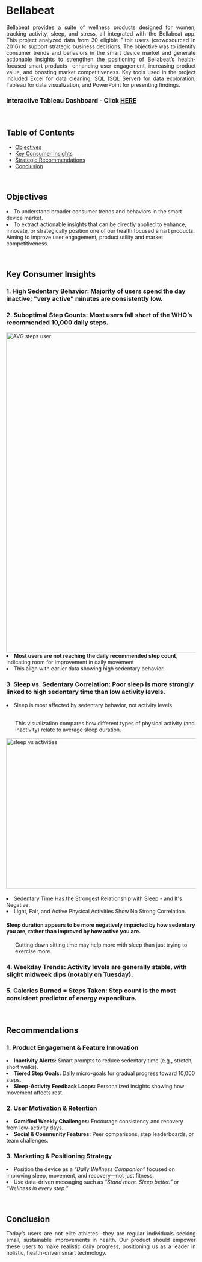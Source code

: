 # Bellabeat

<p align = 'justify'>Bellabeat provides a suite of wellness products designed for women, tracking activity, sleep, and stress, all integrated with the Bellabeat app. This project analyzed data from 30 eligible Fitbit users (crowdsourced in 2016) to support strategic business decisions.
The objective was to identify consumer trends and behaviors in the smart device market and generate actionable insights to strengthen the positioning of Bellabeat’s health-focused smart products—enhancing user engagement, increasing product value, and boosting market competitiveness.
Key tools used in the project included Excel for data cleaning, SQL (SQL Server) for data exploration, Tableau for data visualization, and PowerPoint for presenting findings.</p>
<h3> Interactive Tableau Dashboard - Click  <a href = "https://public.tableau.com/app/profile/immanuel.mamauag/viz/DailyActivity_17528945596700/FitnessDeviceTrends">HERE</a></h3>
<br>
<h2>Table of Contents</h2>
<ul>
  <li><a href="#objectives">Objectives</a></li>
  <li><a href="#insights">Key Consumer Insights</a></li>
  <li><a href="#recommendations">Strategic Recommendations</a></li>
  <li><a href="#conclusion">Conclusion</a></li>
</ul>
<br>
<h2 id="objectives">Objectives</h2>
<p align = 'justify'>
<li>To understand broader consumer trends and behaviors in the smart device market.</li> 
<li>To extract actionable insights that can be directly applied to enhance, innovate, or strategically position one of our health focused smart products. Aiming to improve user engagement, product utility and market competitiveness.</li></p>
<br>
<h2 id="insights">Key Consumer Insights</h2>
<h3><p>1. High Sedentary Behavior: Majority of users spend the day inactive; "very active" minutes are consistently low.</h3>


<h3>2. Suboptimal Step Counts: Most users fall short of the WHO’s recommended 10,000 daily steps.</h3>
<img width="900" height="850" alt="AVG steps user" src="https://github.com/user-attachments/assets/af395441-44d6-4edf-b868-9163dfd00de1" />
<li><b>Most users are not reaching the daily recommended step count</b>, indicating room for improvement in daily movement</li>
<li>This align with earlier data showing high sedentary behavior.</li>
<h3>3. Sleep vs. Sedentary Correlation: Poor sleep is more strongly linked to high sedentary time than low activity levels.</h3>
<li>Sleep is most affected by sedentary behavior, not activity levels.</li>
<br>
<ul>This visualization compares how different types of physical activity (and inactivity) relate to average sleep duration.</ul>
<img width="900" height="400" alt="sleep vs activities" src="https://github.com/user-attachments/assets/a31ba838-c51c-4f8b-be7d-2f618c0dd216">
<br>
<br>
<li> Sedentary Time Has the Strongest Relationship with Sleep - and It's Negative.</li>
<li> Light, Fair, and Active Physical Activities Show No Strong Correlation.</li>

<h4>Sleep duration appears to be more negatively impacted by how sedentary you are, rather than improved by how active you are.</h4>
<ul>Cutting down sitting time may help more with sleep than just trying to exercise more.</ul>
<ul></ul>
<h3>4. Weekday Trends: Activity levels are generally stable, with slight midweek dips (notably on Tuesday).</h3>

<h3>5. Calories Burned = Steps Taken: Step count is the most consistent predictor of energy expenditure.</h3>

<br>

<h2 id="recommendations">Recommendations</h2>

<h3><p>1. Product Engagement & Feature Innovation</h3>

<li><b>Inactivity Alerts:</b> Smart prompts to reduce sedentary time (e.g., stretch, short walks).</li>

<li><b>Tiered Step Goals:</b> Daily micro-goals for gradual progress toward 10,000 steps.</li>

<li><b>Sleep-Activity Feedback Loops:</b> Personalized insights showing how movement affects rest.</li>


<h3>2. User Motivation & Retention</h3>

<li><b>Gamified Weekly Challenges:</b> Encourage consistency and recovery from low-activity days.</li>

<li><b>Social & Community Features:</b> Peer comparisons, step leaderboards, or team challenges.</li>


<h3>3. Marketing & Positioning Strategy</h3>

<li>Position the device as a <i>“Daily Wellness Companion”</i> focused on improving sleep, movement, and recovery—not just fitness.</li>

<li>Use data-driven messaging such as <i>“Stand more. Sleep better.”</i> or <i>“Wellness in every step.”</i></li>
</p>

<br>

<h2 id="conclusion">Conclusion</h2>

<p align = 'justify'> Today’s users are not elite athletes—they are regular individuals seeking small, sustainable improvements in health. Our product should empower these users to make realistic daily progress, positioning us as a leader in holistic, health-driven smart technology.</p>
